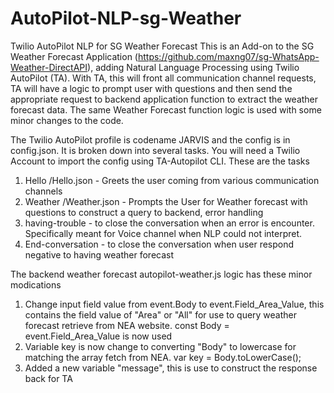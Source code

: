 # AutoPilot-NLP-sg-Weather
Twilio AutoPilot NLP for SG Weather Forecast
This is an Add-on to the SG Weather Forecast Application (https://github.com/maxng07/sg-WhatsApp-Weather-DirectAPI), adding Natural Language Processing using Twilio AutoPilot (TA). With TA, this will front all communication channel requests, TA will have a logic to prompt user with questions and then send the appropriate request to backend application function to extract the weather forecast data. The same Weather Forecast function logic is used with some minor changes to the code.

The Twilio AutoPilot profile is codename JARVIS and the config is in config.json. It is broken down into several tasks. You will need a Twilio Account to import the config using TA-Autopilot CLI.
These are the tasks
1. Hello /Hello.json - Greets the user coming from various communication channels
2. Weather /Weather.json - Prompts the User for Weather forecast with questions to construct a query to backend, error handling
3. having-trouble - to close the conversation when an error is encounter. Specifically meant for Voice channel when NLP could not interpret.
4. End-conversation - to close the conversation when user respond negative to having weather forecast

The backend weather forecast autopilot-weather.js logic has these minor modications
1. Change input field value from event.Body to event.Field_Area_Value, this contains the field value of "Area" or "All" for use to query weather forecast retrieve from NEA website.
const Body = event.Field_Area_Value is now used
2. Variable key is now change to converting "Body" to lowercase for matching the array fetch from NEA.
var key = Body.toLowerCase();
3. Added a new variable "message", this is use to construct the response back for TA

